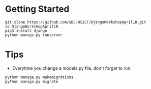 # Getting Started

```
git clone https://github.com/SDC-USICT/DjangoWorkshopApril18.git
cd DjangoWorkshopApril18
pip3 install django
python manage.py runserver
```

# Tips

- Everytime you change a models.py file, don't forget to run
```
python manage.py makemigrations
python manage.py migrate
```
